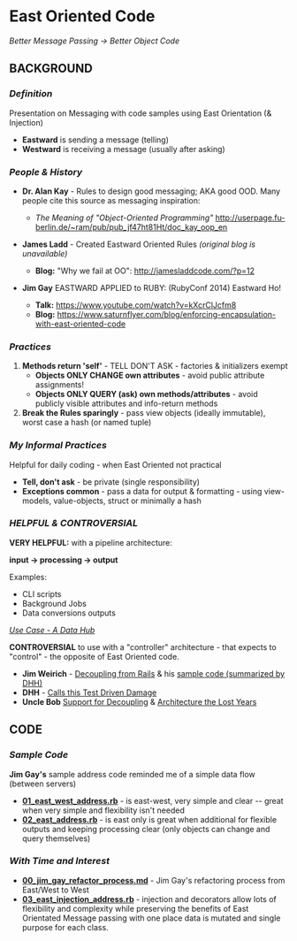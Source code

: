 # **East Oriented Code**

_Better Message Passing -> Better Object Code_

## __BACKGROUND__

### _Definition_

Presentation on Messaging with code samples using East Orientation (& Injection)
- **Eastward** is sending a message (telling)
- **Westward** is receiving a message (usually after asking)

### _People & History_

- **Dr. Alan Kay** - Rules to design good messaging; AKA good OOD.  Many people cite this source as messaging inspiration:
    - _The Meaning of "Object-Oriented Programming"_ http://userpage.fu-berlin.de/~ram/pub/pub_jf47ht81Ht/doc_kay_oop_en

- **James Ladd** - Created Eastward Oriented Rules _(original blog is unavailable)_
    - **Blog:** "Why we fail at OO": http://jamesladdcode.com/?p=12

- **Jim Gay** EASTWARD APPLIED to RUBY: (RubyConf 2014) Eastward Ho!
    - **Talk:** https://www.youtube.com/watch?v=kXcrClJcfm8
    - **Blog:** https://www.saturnflyer.com/blog/enforcing-encapsulation-with-east-oriented-code

### _Practices_

1. **Methods return 'self'** - TELL DON'T ASK - factories & initializers exempt
    - **Objects ONLY CHANGE own attributes** - avoid public attribute assignments!
    - **Objects ONLY QUERY (ask) own methods/attributes** - avoid publicly visible attributes and info-return methods
2. **Break the Rules sparingly** - pass view objects (ideally immutable), worst case a hash (or named tuple)


### _My Informal Practices_

Helpful for daily coding - when East Oriented not practical
- **Tell, don't ask** - be private (single responsibility)
- **Exceptions common** - pass a data for output & formatting - using view-models, value-objects, struct or minimally a hash


### _HELPFUL & CONTROVERSIAL_

**VERY HELPFUL:** with a pipeline architecture:

**input -> processing -> output**

Examples:
- CLI scripts
- Background Jobs
- Data conversions outputs

*[Use Case - A Data Hub](https://github.com/btihen/East_Oriented_Code/blob/master/USE_CASE_NOTES.md)*

**CONTROVERSIAL** to use with a "controller" architecture - that expects to "control" - the opposite of East Oriented code.

* **Jim Weirich** - [Decoupling from Rails](https://www.youtube.com/watch?v=tg5RFeSfBM4) & his [sample code (summarized by DHH)](https://gist.github.com/dhh/4849a20d2ba89b34b201)
* **DHH** - [Calls this Test Driven Damage](https://dhh.dk/2014/test-induced-design-damage.html)
* **Uncle Bob** [Support for Decoupling](https://blog.cleancoder.com/uncle-bob/2014/05/01/Design-Damage.html) & [Architecture the Lost Years](https://www.youtube.com/watch?v=hALFGQNeEnU)


## __CODE__

### _Sample Code_

**Jim Gay's** sample address code reminded me of a simple data flow (between servers)

- **[01_east_west_address.rb](https://github.com/btihen/East_Oriented_Code/blob/master/01_east_west_address.rb)** - is east-west, very simple and clear -- great when very simple and flexibility isn't needed
- **[02_east_address.rb](https://github.com/btihen/East_Oriented_Code/blob/master/02_east_address.rb)** - is east only is great when additional for flexible outputs and keeping processing clear (only objects can change and query themselves)

### _With Time and Interest_

- **[00_jim_gay_refactor_process.md](https://github.com/btihen/East_Oriented_Code/blob/master/00_jim_gay_refactor_process.md)** - Jim Gay's refactoring process from East/West to West
- **[03_east_injection_address.rb](https://github.com/btihen/East_Oriented_Code/blob/master/03_east_injection_address.rb)** - injection and decorators allow lots of flexibility and complexity while preserving the benefits of East Orientated Message passing with one place data is mutated and single purpose for each class.
